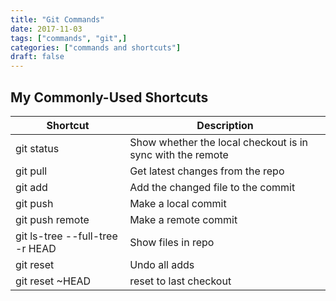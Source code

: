 ```yaml
---
title: "Git Commands"
date: 2017-11-03
tags: ["commands", "git",]
categories: ["commands and shortcuts"]
draft: false
---
```


## My Commonly-Used Shortcuts

Shortcut | Description
---------|------------
git status | Show whether the local checkout is in sync with the remote
git pull | Get latest changes from the repo
git add | Add the changed file to the commit
git push | Make a local commit
git push remote | Make a remote commit
git ls-tree --full-tree -r HEAD | Show files in repo
git reset | Undo all adds
git reset ~HEAD | reset to last checkout